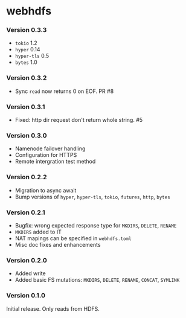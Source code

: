 # webhdfs

### Version 0.3.3

* `tokio` 1.2
* `hyper` 0.14
* `hyper-tls` 0.5
* `bytes` 1.0

### Version 0.3.2

* Sync `read` now returns 0 on EOF. PR #8

### Version 0.3.1

* Fixed: http dir request don't return whole string. #5

### Version 0.3.0

* Namenode failover handling
* Configuration for HTTPS
* Remote intergration test method

### Version 0.2.2

* Migration to async await
* Bump versions of `hyper`, `hyper-tls`, `tokio`, `futures`, `http`, `bytes`

### Version 0.2.1

* Bugfix: wrong expected response type for `MKDIRS`, `DELETE`, `RENAME`
* `MKDIRS` added to IT
* NAT mapings can be specified in `webhdfs.toml`
* Misc doc fixes and enhancements

### Version 0.2.0

* Added write
* Added basic FS mutations: `MKDIRS`, `DELETE`, `RENAME`, `CONCAT`, `SYMLINK`

### Version 0.1.0

Initial release. Only reads from HDFS.



